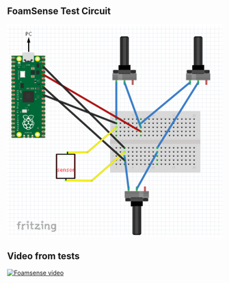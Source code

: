 ## FoamSense Test Circuit
![alt text](https://github.com/riatorz/foamsense-simulation/blob/master/fritzing_foamsense.png?raw=true)
## Video from tests
[![Foamsense video](https://img.youtube.com/vi/HHHOBQmwigU/0.jpg)](https://www.youtube.com/watch?v=HHHOBQmwigU)

